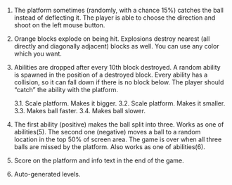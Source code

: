 1. The platform sometimes (randomly, with a chance 15%) catches the ball instead of deflecting it. The player is able to choose the direction and shoot on the left mouse button.

2. Orange blocks explode on being hit. Explosions destroy nearest (all directly and diagonally adjacent) blocks as well. You can use any color which you want.

3. Abilities are dropped after every 10th block destroyed. A random ability is spawned in the position of a destroyed block. Every ability has a collision, so it can fall down if there is no block below. The player should “catch” the ability with the platform.

	3.1. Scale platform. Makes it bigger.
	3.2. Scale platform. Makes it smaller.
	3.3. Makes ball faster.
	3.4. Makes ball slower.

4. The first ability (positive) makes the ball split into three.
	Works as one of abilities(5).
The second one (negative) moves a ball to a random location in the top 50% of screen area. The game is over when all three balls are missed by the platform.
	Also works as one of abilities(6).

5. Score on the platform and info text in the end of the game.

6. Auto-generated levels.